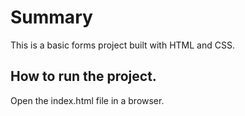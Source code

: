 # Summary

This is a basic forms project built with HTML and CSS.

## How to run the project.

Open the index.html file in a browser.
